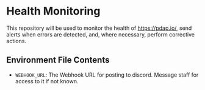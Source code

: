# Health Monitoring

This repository will be used to monitor the health of https://pdap.io/, send alerts when errors are detected, and, where necessary, perform corrective actions. 

## Environment File Contents

* `WEBHOOK_URL`: The Webhook URL for posting to discord. Message staff for access to it if not known.


